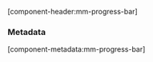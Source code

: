 [component-header:mm-progress-bar]

<mm-progressbar-demo></mm-progressbar-demo>

### Metadata
[component-metadata:mm-progress-bar]
